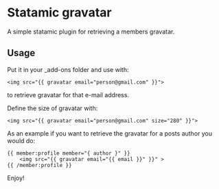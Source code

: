 # Statamic gravatar

A simple statamic plugin for retrieving a members gravatar.

## Usage

Put it in your _add-ons folder and use with:

	<img src="{{ gravatar email="person@gmail.com" }}">

to retrieve gravatar for that e-mail address.

Define the size of gravatar with:

	<img src="{{ gravatar email="person@gmail.com" size="280" }}">

As an example if you want to retrieve the gravatar for a posts author you would do:

	{{ member:profile member="{ author }" }}
		<img src="{{ gravatar email="{{ email }}" }}" >
	{{ /member:profile }}

Enjoy!
